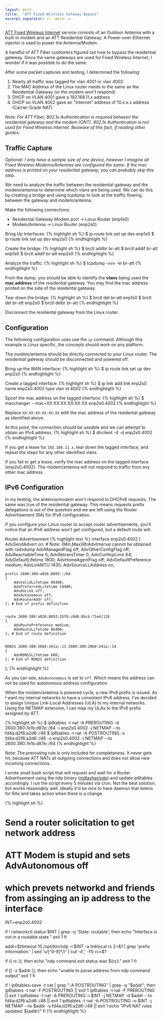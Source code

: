 ```yaml
---
layout: post
title:  "ATT Fixed Wireless Gateway Bypass"
excerpt_separator: <!--more-->
---
```


[ATT Fixed Wireless Internet][att-fwi] service consists of an Outdoor Antenna
with a built-in modem and an ATT Residential Gateway. A Power-over-Ethernet
injector is used to power the Antenna/Modem. 

A handful of ATT Fiber customers figured out how to bypass the residential
gateway. Since the same gateways are used for Fixed Wireless Internet, I wonder
if it was possible to do the same.

After some packet captures and testing, I determined the following:

1. Nearly all traffic was tagged for vlan 4001 or vlan 4002
2. The MAC Address of the Linux router needs to the same as the Residential Gateway (or the modem won't respond)
3. DHCP on VLAN 4001 gave a 192.168.11.x address
4. DHCP on VLAN 4002 gave an "Internet" address of 10.x.x.x address (Carrier Grade NAT)

*Note: For ATT Fiber, 802.1x Authentication is required between the residential
gateway and the modem (ONT). 802.1x Authentication is not used for Fixed
Wireless Internet. Beaware of this fact, if reading other guides.*
<!--more-->

## Traffic Capture

*Optional: I only have a sample size of one device, however I imagine all Fixed
Wireless Modems/Antennas are configured the same. If the mac address is printed
on your residential gateway, you can probably skip this step.*

We need to analyze the traffic between the residential gateway and the
modem/antenna to determine which vlans are being used. We can do this by
creating a bridge and using tcpdump to look at the traffic flowing between the
gateway and modem/antenna.

Make the following connections:
  - Residential Gateway Modem port -> Linux Router (enp1s0)
  - Modem/Antenna -> Linux Router (enp2s0)

Bring Up Interfaces: 
{% highlight sh %}
$ ip route link set up dev enp1s0
$ ip route link set up dev enp2s0
{% endhighlight %}

Create the bridge:
{% highlight sh %}
$ brctl addbr br-att
$ brctl addif br-att enp1s0
$ brctl addif br-att enp2s0
{% endhighlight %}

Analyze the traffic:
{% highlight sh %}
$ tcpdump -vvv -ei br-att
{% endhighlight %}

From the dump, you should be able to identify the **vlans** being used the
**mac address** of the residential gateway. You may find the mac address
printed on the side of the residental gateway. 

Tear down the bridge:
{% highlight sh %}
$ brctl del br-att enp1s0
$ brctl del br-att enp2s0
$ brctl delbr br-att
{% endhighlight %}

Disconnect the residental gateway from the Linux router.

## Configuration

The following configuration uses use the `ip` command. Although this example is
Linux specific, the concepts should work on any platform.

The modem/antenna should be directly connected to your Linux router. The
residential gateway should be disconnected and powered off.

Bring up the WAN interface:
{% highlight sh %}
$ ip route link set up dev enp2s0
{% endhighlight %}

Create a tagged interface:
{% highlight sh %}
$ ip link add link enp2s0 name enp2s0.4002 type vlan id 4002
{% endhighlight %}

Spoof the mac address on the tagged interface:
{% highlight sh %}
$ macchanger --mac=XX:XX:XX:XX:XX:XX enp2s0.4002
{% endhighlight %}

Replace `XX:XX:XX:XX:XX:XX` with the mac address of the residental gateway as identified above.

At this point, the connection should be useable and we can attempt to obtain an IPv4 address.
{% highlight sh %}
$ dhclient -4 -d enp2s0.4002
{% endhighlight %}

If you get a lease for `192.168.11.x`, tear down the tagged interface, and
repeat the steps for any other identified vlans.

If you fail to get a lease, verify the mac address on the tagged interface
(enp2s0.4002). The modem/antenna will not respond to traffic from any other mac
address.

## IPv6 Configuration

In my testing, the antenna/modem won't respond to DHCPv6 requests. The same was
true of the residential gateway. This means requests prefix delegations is out
of the question and we are left using the Router Advertisement (RA) for IPv6
configuration.

If you configure your Linux router to accept router advertisements, you'll
notice that an IPv6 address won't get configured, but a default route will.

Router Advertisement
{% highlight text %}
interface enp2s0.4002
{
	AdvSendAdvert on;
	# Note: {Min,Max}RtrAdvInterval cannot be obtained with radvdump
	AdvManagedFlag off;
	AdvOtherConfigFlag off;
	AdvReachableTime 0;
	AdvRetransTimer 0;
	AdvCurHopLimit 64;
	AdvDefaultLifetime 1800;
	AdvHomeAgentFlag off;
	AdvDefaultPreference medium;
	AdvLinkMTU 1430;
	AdvSourceLLAddress on;

	prefix 2600:380:a826:8893::/64
	{
		AdvValidLifetime 86400;
		AdvPreferredLifetime 14400;
		AdvOnLink off;
		AdvAutonomous off;
		AdvRouterAddr off;
	}; # End of prefix definition


	route 2600:380:a826:8893:35f8:c0d6:8bcb:71e4/128
	{
		AdvRoutePreference medium;
		AdvRouteLifetime 86400;
	}; # End of route definition


	RDNSS 2600:300:20b0:341a::13 2600:300:20b0:341a::14
	{
		AdvRDNSSLifetime 600;
	}; # End of RDNSS definition

};
{% endhighlight %}

As you can see, `AdvAutonomous` is set to `off`. Which means the address can
not be used for autonomous address configuration. 

When the modem/antenna is powered cycle, a new IPv6 prefix is issued. As I want
my internal networks to have a consistent IPv6 address, I've decided to assign
Unique Link-Local Addresses (ULA) to my internal networks. Using the NETMAP
extension, I can map my ULAs to the IPv6 prefix assigned by ATT.

{% highlight sh %}
$ ip6tables -t nat -A PREROUTING -d 2600:380:7e1b:d87e::/64 -i enp2s0.4002 -j NETMAP --to fd4a:d2f6:a2d6::/48
$ ip6tables -t nat -A POSTROUTING -s fd4a:d2f6:a2d6::/48 -o enp2s0.4002 -j NETMAP --to 2600:380:7e1b:d87e::/64
{% endhighlight %}

Note: The prerouting rule is only included for completeness. It never gets hit,
because ATT NATs all outgoing connections and does not allow new incoming
connections.

I wrote small bash script that will request and wait for a Router Advertisement
using the ndp binary ([mdlayher/ndp][ndp-go]) and update ip6tables accordingly.
I run the script every 5 minutes via cron. Not the best solution, but works
reasonably well. Ideally it'd be nice to have daemon that listens for RAs and
takes action when there is a change.

{% highlight sh %}
# Send a router solicitation to get network address
# ATT Modem is stupid and sets AdvAutonomous off
# which prevets networkd and friends from assinging an ip address to the interface

INT=enp2s0.4002

if ! networkctl status $INT | grep -q 'State: routable'; then
    echo "Interface is not in a routable state."
    exit 1
fi

addr=$(timeout 10 /opt/bin/ndp -i $INT -a linklocal rs 2>&1 | grep 'prefix information:' | sed 's/[^0-9]*//' | cut -d',' -f1)
rc=$?

if (( rc )); then
    echo "ndp command exit status was ${rc}."
    exit 1
fi

if [[ -z $addr ]]; then
    echo "unable to parse address from ndp command output"
    exit 1
fi

if ! ip6tables-save -t nat | grep "\-A POSTROUTING" | grep -q "$addr"; then
    ip6tables -t nat -F POSTROUTING || exit 1
    ip6tables -t nat -F PREROUTING || exit 1 
    ip6tables -t nat -A PREROUTING -i $INT -j NETMAP -d $addr --to fd4a:d2f6:a2d6::/48 || exit 1
    ip6tables -t nat -A POSTROUTING -o $INT -j NETMAP --to $addr -s fd4a:d2f6:a2d6::/48 || exit 1
    echo "IPv6 NAT rules updated: ${addr}"
fi
{% endhighlight %}

[att-fwi]: https://www.att.com/internet/fixed-wireless.html 
[ndp-go]: https://github.com/mdlayher/ndp
